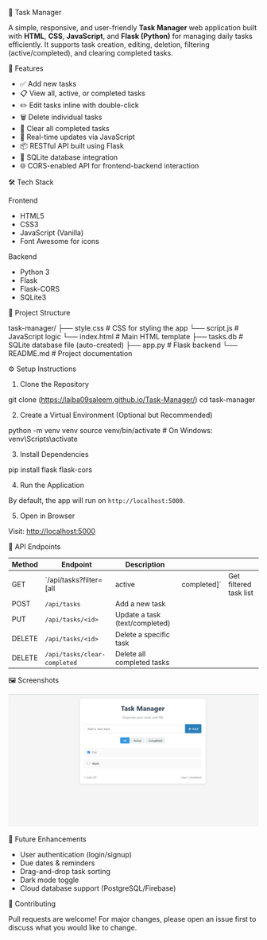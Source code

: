 📝 Task Manager

A simple, responsive, and user-friendly **Task Manager** web application built with **HTML**, **CSS**, **JavaScript**, and **Flask (Python)** for managing daily tasks efficiently. It supports task creation, editing, deletion, filtering (active/completed), and clearing completed tasks.

🚀 Features

* ✅ Add new tasks
* 📋 View all, active, or completed tasks
* ✏️ Edit tasks inline with double-click
* 🗑️ Delete individual tasks
* 🧹 Clear all completed tasks
* 🔄 Real-time updates via JavaScript
* 📦 RESTful API built using Flask
* 💾 SQLite database integration
* 🌐 CORS-enabled API for frontend-backend interaction

🛠️ Tech Stack

Frontend

* HTML5
* CSS3
* JavaScript (Vanilla)
* Font Awesome for icons

Backend

* Python 3
* Flask
* Flask-CORS
* SQLite3

📂 Project Structure


task-manager/
 ├── style.css             # CSS for styling the app
 └── script.js             # JavaScript logic
 └── index.html            # Main HTML template
 ├── tasks.db              # SQLite database file (auto-created)
 ├── app.py                # Flask backend
 └── README.md             # Project documentation


⚙️ Setup Instructions

1. Clone the Repository

git clone (https://laiba09saleem.github.io/Task-Manager/)
cd task-manager

2. Create a Virtual Environment (Optional but Recommended)


python -m venv venv
source venv/bin/activate  # On Windows: venv\Scripts\activate

3. Install Dependencies

pip install flask flask-cors

4. Run the Application

By default, the app will run on `http://localhost:5000`.

5. Open in Browser

Visit: [http://localhost:5000](http://localhost:5000)

📡 API Endpoints

| Method | Endpoint                     | Description                    |              |                        |
| ------ | ---------------------------- | ------------------------------ | ------------ | ---------------------- |
| GET    | \`/api/tasks?filter=\[all    | active                         | completed]\` | Get filtered task list |
| POST   | `/api/tasks`                 | Add a new task                 |              |                        |
| PUT    | `/api/tasks/<id>`            | Update a task (text/completed) |              |                        |
| DELETE | `/api/tasks/<id>`            | Delete a specific task         |              |                        |
| DELETE | `/api/tasks/clear-completed` | Delete all completed tasks     |              |                        |

🖼️ Screenshots

![Task Manager Screenshot](Task.png)

📌 Future Enhancements

* User authentication (login/signup)
* Due dates & reminders
* Drag-and-drop task sorting
* Dark mode toggle
* Cloud database support (PostgreSQL/Firebase)

🤝 Contributing

Pull requests are welcome! For major changes, please open an issue first to discuss what you would like to change.
